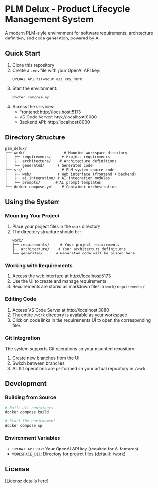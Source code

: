 # PLM Delux - Product Lifecycle Management System

A modern PLM-style environment for software requirements, architecture definition, and code generation, powered by AI.

## Quick Start

1. Clone this repository
2. Create a `.env` file with your OpenAI API key:
   ```
   OPENAI_API_KEY=your_api_key_here
   ```
3. Start the environment:
   ```bash
   docker compose up
   ```
4. Access the services:
   - Frontend: http://localhost:5173
   - VS Code Server: http://localhost:8080
   - Backend API: http://localhost:8000

## Directory Structure

```
plm_delux/
├── work/                  # Mounted workspace directory
│   ├── requirements/     # Project requirements
│   ├── architecture/    # Architecture definitions
│   └── generated/      # Generated code
├── src/                  # PLM system source code
│   ├── web/            # Web interface (frontend + backend)
│   ├── ai_integration/ # AI integration modules
│   └── prompts/       # AI prompt templates
└── docker-compose.yml    # Container orchestration
```

## Using the System

### Mounting Your Project

1. Place your project files in the `work` directory
2. The directory structure should be:
   ```
   work/
   ├── requirements/     # Your project requirements
   ├── architecture/    # Your architecture definitions
   └── generated/      # Generated code will be placed here
   ```

### Working with Requirements

1. Access the web interface at http://localhost:5173
2. Use the UI to create and manage requirements
3. Requirements are stored as markdown files in `work/requirements/`

### Editing Code

1. Access VS Code Server at http://localhost:8080
2. The entire `/work` directory is available as your workspace
3. Click on code links in the requirements UI to open the corresponding files

### Git Integration

The system supports Git operations on your mounted repository:
1. Create new branches from the UI
2. Switch between branches
3. All Git operations are performed on your actual repository in `/work`

## Development

### Building from Source

```bash
# Build all containers
docker compose build

# Start the environment
docker compose up
```

### Environment Variables

- `OPENAI_API_KEY`: Your OpenAI API key (required for AI features)
- `WORKSPACE_DIR`: Directory for project files (default: /work)

## License

[License details here]
``` 